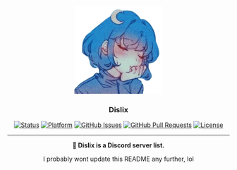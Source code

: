 <p align="center">
  <a href="" rel="noopener">
 <img width=200px height=200px src="./routes/public/images/png/icon-transparent.png" alt="Dislix Icon"></a>
</p>

<h3 align="center">Dislix</h3>

<div align="center">

[![Status](https://img.shields.io/badge/status-active-success.svg)]()
[![Platform](https://img.shields.io/badge/platform-discord-blue.svg)](https://discord.gg/6VqZYBXJyT)
[![GitHub Issues](https://img.shields.io/github/issues/asciidude/Dislix.svg)](https://github.com/asciidude/Dislix/issues)
[![GitHub Pull Requests](https://img.shields.io/github/issues-pr/asciidude/Dislix.svg)](https://github.com/asciidude/Dislix/pulls)
[![License](https://img.shields.io/badge/license-MIT-blue.svg)](/LICENSE)

</div>

---

<p align="center">
  <strong>
    🤖 Dislix is a Discord server list.
    <br> 
  </strong>
</p>

<p align="center">
  I probably wont update this README any further, lol
</p>